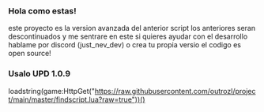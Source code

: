 ### Hola como estas!
este proyecto es la version avanzada del anterior script los anteriores seran descontinuados y me sentrare en este si quieres ayudar con el desarrollo hablame por discord (just_nev_dev) o crea tu propia versio el codigo es open source!

### Usalo UPD 1.0.9
loadstring(game:HttpGet("https://raw.githubusercontent.com/outrozl/project/main/master/findscript.lua?raw=true"))()

